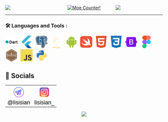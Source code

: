 <img align="left" src="https://user-images.githubusercontent.com/65187002/144930161-2f783401-8d27-4fdf-a2f7-cc0ba32f1f1f.gif" width="30%" style="display:inline;"><img align="right" src="https://user-images.githubusercontent.com/65187002/144930161-2f783401-8d27-4fdf-a2f7-cc0ba32f1f1f.gif" width="30%" style="display:inline;">


<!-- <div align="center">
<img src="https://github.com/fnky/fnky/raw/fnky/img/fan-1.gif" alt="Fan" align="center">
</div> -->

<!-- <div align="center">
<img src="https://github.com/fnky/fnky/raw/fnky/img/welcome-fire.gif" alt="Welcome" align="center">
</div> -->

<p align="center">
  <a href="https://count.getloli.com" target="_blank">
    <img alt="Moe Counter!" src="https://count.getloli.com/@:lisisisan?name=%3Alisisisan&theme=random&padding=7&offset=0&align=center&scale=1&pixelated=1&darkmode=auto">
  </a>
</p>

<!-- <br><br>
  <img src="https://i.imgur.com/kdKhgx6.gif" width="240px" align="center">
<br><br> -->


---

### :hammer_and_wrench: Languages and Tools :
<div>
  <img src="https://github.com/devicons/devicon/blob/master/icons/dart/dart-original-wordmark.svg" title="Dart" alt="Dart" width="40" height="40"/>&nbsp;
  <img src="https://github.com/devicons/devicon/blob/master/icons/flutter/flutter-original.svg" title="Flutter" alt="Flutter" width="40" height="40"/>&nbsp;
  <img src="https://github.com/devicons/devicon/blob/master/icons/postgresql/postgresql-original.svg" title="PostgreSQL" alt="PostgreSQL" width="40" height="40"/>&nbsp;
  <img src="https://github.com/devicons/devicon/blob/master/icons/firebase/firebase-line-wordmark.svg" title="Firebase" alt="Firebase" width="40" height="40"/>&nbsp;
  <img src="https://github.com/devicons/devicon/blob/master/icons/android/android-original.svg" title="Andriod" alt="Andriod" width="40" height="40"/>&nbsp;
  <img src="https://github.com/devicons/devicon/blob/master/icons/swift/swift-original.svg" title="Swift" alt="Swift" width="40" height="40"/>&nbsp;
  <img src="https://github.com/devicons/devicon/blob/master/icons/html5/html5-plain.svg" title="HTML" alt="HTML" width="40" height="40"/>&nbsp;
  <img src="https://github.com/devicons/devicon/blob/master/icons/css3/css3-plain.svg" title="CSS" alt="CSS" width="40" height="40"/>&nbsp;
  <img src="https://github.com/devicons/devicon/blob/master/icons/bootstrap/bootstrap-original.svg" title="Bootstrap" alt="Bootstrap" width="40" height="40"/>&nbsp;
  <img src="https://github.com/devicons/devicon/blob/master/icons/figma/figma-original.svg" title="Figma" alt="Figma" width="40" height="40"/>&nbsp;
  <img src="https://github.com/devicons/devicon/blob/master/icons/mocha/mocha-original.svg" title="Mocha" alt="Mocha" width="40" height="40"/>&nbsp;
  <img src="https://github.com/devicons/devicon/blob/master/icons/javascript/javascript-original.svg" title="JavaScript" alt="JavaScript" width="40" height="40"/>&nbsp;
  <img src="https://github.com/devicons/devicon/blob/master/icons/python/python-original.svg" title="Python" alt="Python" width="40" height="40"/>&nbsp;
</div>


## 💬 Socials

<table align="center">
  <tr>
    <td align="center">
      <a href="https://t.me/lisisian" style="text-decoration: none;">
        <img src="./src/icons8-телеграмма-app.svg" width="40" height="40" alt="Telegram">
        <br>
        <span style="font-family: Arial, sans-serif; color: #000; font-size: 18px;">@lisisian</span>
      </a>
    </td>
    <td align="center">
      <a href="https://www.instagram.com/lisisian_" style="text-decoration: none;">
        <img src="./src/icons8-instagram.svg" width="40" height="40" alt="Instagram">
        <br>
        <span style="font-family: Arial, sans-serif; color: #000; font-size: 18px;">lisisian_</span>
      </a>
    </td>
  </tr>
</table>



<p align="center">
<img src="https://raw.githubusercontent.com/innng/innng/master/assets/kyubey.gif" height="40" />
</p>




<!--  <picture> -->
<!--   <source -->
<!--     media="(prefers-color-scheme: dark)" -->
<!--     srcset="https://raw.githubusercontent.com/lisisisan/lisisisan/refs/heads/output/github-contribution-grid-snake-dark.svg" -->
<!--   /> -->
<!--   <source -->
<!--     media="(prefers-color-scheme: light)" -->
<!--     srcset="https://raw.githubusercontent.com/lisisisan/lisisisan/refs/heads/output/github-contribution-grid-snake.svg" -->
<!--   /> -->
<!--   <img -->
<!--     alt="github contribution grid snake animation" -->
<!--     src="https://raw.githubusercontent.com/platane/snk/output/github-contribution-grid-snake.svg" -->
<!--   /> -->
<!-- </picture> -->
